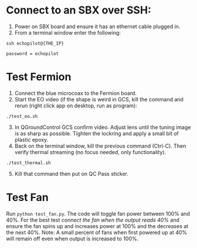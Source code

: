 # Connect to an SBX over SSH:
1. Power on SBX board and ensure it has an ethernet cable plugged in.
2. From a terminal window enter the following:
```
ssh echopilot@{THE_IP}
```
`password = echopilot`

# Test Fermion
1. Connect the blue microcoax to the Fermion board.
2. Start the EO video (if the shape is weird in GCS, kill the command and rerun (right click app on desktop, run as program):
```
./test_eo.sh
```
3. In QGroundControl GCS confirm video. Adjust lens until the tuning image is as sharp as possible. Tighten the lockring and apply a small bit of plastic epoxy.
4. Back on the terminal window, kill the previous command (Ctrl-C). Then verify thermal streaming (no focus needed, only functionality).
```
./test_thermal.sh
```
5. Kill that command then put on QC Pass sticker.

# Test Fan
Run `python test_fan.py`.
The code will toggle fan power between 100% and 40%.
For the best test _connect the fan when the output reads 40%_ and ensure the fan spins up and increases power at 100% and the decreases at the next 40%.
Note: A small percent of fans when first powered up at 40% will remain off even when output is increased to 100%. 
